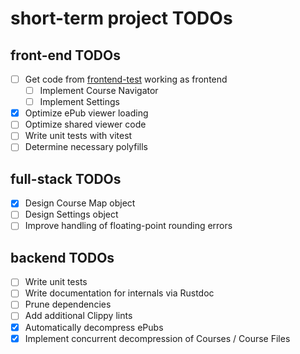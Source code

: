 # short-term project TODOs

## front-end TODOs

- [ ] Get code from [frontend-test](https://github.com/transkatgirl/frontend-test) working as frontend
	- [ ] Implement Course Navigator
	- [ ] Implement Settings
- [X] Optimize ePub viewer loading
- [ ] Optimize shared viewer code
- [ ] Write unit tests with vitest
- [ ] Determine necessary polyfills

## full-stack TODOs

- [X] Design Course Map object
- [ ] Design Settings object
- [ ] Improve handling of floating-point rounding errors

## backend TODOs

- [ ] Write unit tests
- [ ] Write documentation for internals via Rustdoc
- [ ] Prune dependencies
- [ ] Add additional Clippy lints
- [X] Automatically decompress ePubs
- [X] Implement concurrent decompression of Courses / Course Files